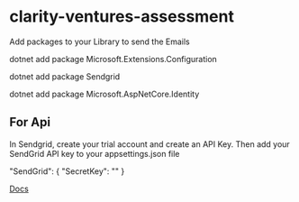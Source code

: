 # clarity-ventures-assessment

Add packages to your Library to send the Emails

dotnet add package Microsoft.Extensions.Configuration

dotnet add package Sendgrid

dotnet add package Microsoft.AspNetCore.Identity

## For Api

In Sendgrid, create your trial account and create an API Key. Then add your SendGrid API key to your appsettings.json file

"SendGrid": { "SecretKey": "" }

[Docs](https://www.twilio.com/docs/sendgrid/for-developers/sending-email/email-api-quickstart-for-c)